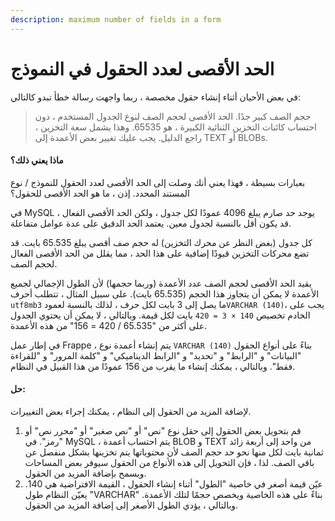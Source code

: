 ```yaml
---
description: maximum number of fields in a form
---
```


# الحد الأقصى لعدد الحقول في النموذج

في بعض الأحيان أثناء إنشاء حقول مخصصة ، ربما واجهت رسالة خطأ تبدو كالتالي:

> حجم الصف كبير جدًا. الحد الأقصى لحجم الصف لنوع الجدول المستخدم ، دون احتساب كائنات التخزين الثنائية الكبيرة ، هو 65535. وهذا يشمل سعة التخزين ، راجع الدليل. يجب عليك تغيير بعض الأعمدة إلى TEXT أو BLOBs.

#### ماذا يعني ذلك؟

بعبارات بسيطة ، فهذا يعني أنك وصلت إلى الحد الأقصى لعدد الحقول للنموذج / نوع المستند المحدد. إذن ، ما هو الحد الأقصى للحقول؟

في MySQL ، يوجد حد صارم يبلغ 4096 عمودًا لكل جدول ، ولكن الحد الأقصى الفعال قد يكون أقل بالنسبة لجدول معين. يعتمد الحد الدقيق على عدة عوامل متفاعلة.

كل جدول (بغض النظر عن محرك التخزين) له حجم صف أقصى يبلغ 65.535 بايت. قد تضع محركات التخزين قيودًا إضافية على هذا الحد ، مما يقلل من الحد الأقصى الفعال لحجم الصف.

يقيد الحد الأقصى لحجم الصف عدد الأعمدة (وربما حجمها) لأن الطول الإجمالي لجميع الأعمدة لا يمكن أن يتجاوز هذا الحجم (65.535 بايت). على سبيل المثال ، تتطلب أحرف `utf8mb3` ما يصل إلى 3 بايت لكل حرف ، لذلك بالنسبة لعمود`VARCHAR (140)`، يجب على الخادم تخصيص `140 × 3 = 420` بايت لكل قيمة. وبالتالي ، لا يمكن أن يحتوي الجدول على أكثر من "65.535 / 420 = 156" من هذه الأعمدة.

في إطار عمل Frappe ، يتم إنشاء أعمدة نوع `VARCHAR (140)` بناءً على أنواع الحقول "البيانات" و "الرابط" و "تحديد" و "الرابط الديناميكي" و "كلمة المرور" و "للقراءة فقط". وبالتالي ، يمكنك إنشاء ما يقرب من 156 عمودًا من هذا القبيل في النظام.

#### حل:

لإضافة المزيد من الحقول إلى النظام ، يمكنك إجراء بعض التغييرات.

1. قم بتحويل بعض الحقول إلى حقل نوع "نص" أو "نص صغير" أو "محرر نص" أو "رمز". في MySQL ، يتم احتساب أعمدة BLOB و TEXT من واحد إلى أربعة زائد ثمانية بايت لكل منها نحو حد حجم الصف لأن محتوياتها يتم تخزينها بشكل منفصل عن باقي الصف. لذا ، فإن التحويل إلى هذه الأنواع من الحقول سيوفر بعض المساحات ويسمح بإضافة المزيد من الحقول.
2. عيّن قيمة أصغر في خاصية "الطول" أثناء إنشاء الحقول ، القيمة الافتراضية هي 140. يعيّن النظام طول "VARCHAR" بناءً على هذه الخاصية ويخصص حجمًا لتلك الأعمدة. وبالتالي ، يؤدي الطول الأصغر إلى إضافة المزيد من الحقول.
